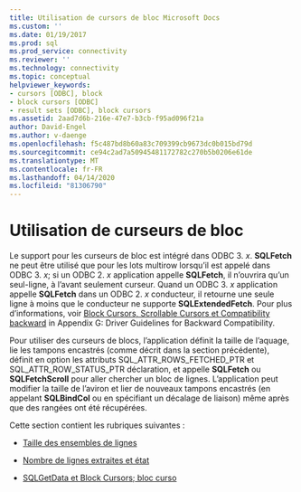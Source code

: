```yaml
---
title: Utilisation de cursors de bloc Microsoft Docs
ms.custom: ''
ms.date: 01/19/2017
ms.prod: sql
ms.prod_service: connectivity
ms.reviewer: ''
ms.technology: connectivity
ms.topic: conceptual
helpviewer_keywords:
- cursors [ODBC], block
- block cursors [ODBC]
- result sets [ODBC], block cursors
ms.assetid: 2aad7d6b-216e-47e7-b3cb-f95ad096f21a
author: David-Engel
ms.author: v-daenge
ms.openlocfilehash: f5c487bd8b60a83c709399cb9673dc0b015bd79d
ms.sourcegitcommit: ce94c2ad7a50945481172782c270b5b0206e61de
ms.translationtype: MT
ms.contentlocale: fr-FR
ms.lasthandoff: 04/14/2020
ms.locfileid: "81306790"
---
```

# <a name="using-block-cursors"></a>Utilisation de curseurs de bloc
Le support pour les curseurs de bloc est intégré dans ODBC 3. *x*. **SQLFetch** ne peut être utilisé que pour les lots multirow lorsqu’il est appelé dans ODBC 3. *x*; si un ODBC 2. *x* application appelle **SQLFetch**, il n’ouvrira qu’un seul-ligne, à l’avant seulement curseur. Quand un ODBC 3. *x* application appelle **SQLFetch** dans un ODBC 2. *x* conducteur, il retourne une seule ligne à moins que le conducteur ne supporte **SQLExtendedFetch**. Pour plus d’informations, voir [Block Cursors, Scrollable Cursors et Compatibility backward](../../../odbc/reference/appendixes/block-cursors-scrollable-cursors-and-backward-compatibility.md) in Appendix G: Driver Guidelines for Backward Compatibility.  
  
 Pour utiliser des curseurs de blocs, l’application définit la taille de l’aquage, lie les tampons encastrés (comme décrit dans la section précédente), définit en option les attributs SQL_ATTR_ROWS_FETCHED_PTR et SQL_ATTR_ROW_STATUS_PTR déclaration, et appelle **SQLFetch** ou **SQLFetchScroll** pour aller chercher un bloc de lignes. L’application peut modifier la taille de l’aviron et lier de nouveaux tampons encastrés (en appelant **SQLBindCol** ou en spécifiant un décalage de liaison) même après que des rangées ont été récupérées.  
  
 Cette section contient les rubriques suivantes :  
  
-   [Taille des ensembles de lignes](../../../odbc/reference/develop-app/rowset-size.md)  
  
-   [Nombre de lignes extraites et état](../../../odbc/reference/develop-app/number-of-rows-fetched-and-status.md)  
  
-   [SQLGetData et Block Cursors; bloc curso](../../../odbc/reference/develop-app/sqlgetdata-and-block-cursors.md)
